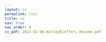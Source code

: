 ```yaml
---
layout: cv
permalink: /cv/
title: cv
nav: true
nav_order: 4
cv_pdf: 2023-02-06-KelleyKiefferL-Resume.pdf
---
```

